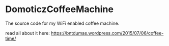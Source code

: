 # DomoticzCoffeeMachine
The source code for my WiFi enabled coffee machine.

read all about it here: https://bntdumas.wordpress.com/2015/07/06/coffee-time/
